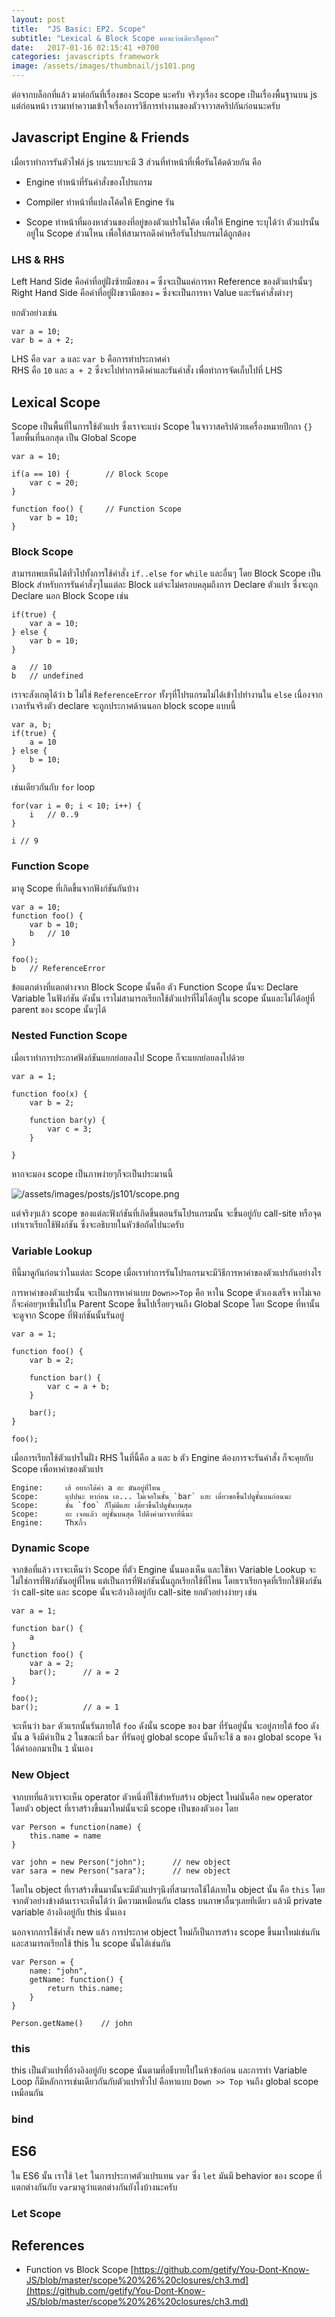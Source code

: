 ```yaml
---
layout: post
title:  "JS Basic: EP2. Scope"
subtitle: "Lexical & Block Scope มองแว่บเดียวก็ดูออก"
date:   2017-01-16 02:15:41 +0700
categories: javascripts framework
image: /assets/images/thumbnail/js101.png
---
```


ต่อจากบล็อกที่แล้ว มาต่อกันที่เรื่องของ Scope นะครับ จริงๆเรื่อง scope เป็นเรื่องพื้นฐานบน js แต่ก่อนหน้า เรามาทำความเข้าใจเรื่องการวิธีการทำงานของตัวจาวาสคริปกันก่อนนะครับ

## Javascript Engine & Friends

เมื่อเราทำการรันตัวไฟล์ js บนระบบจะมี 3 ส่วนที่ทำหน้าที่เพื่อรันโค้ดด้วยกัน คือ

- Engine	ทำหน้าที่รันคำสั่งของโปรแกรม

- Compiler ทำหน้าที่แปลงโค้ดให้ Engine รัน

- Scope ทำหน้าที่มองหาส่วนของที่อยู่ของตัวแปรในโค้ด เพื่อให้ Engine ระบุได้ว่า ตัวแปรนั้นอยู่ใน Scope ส่วนไหน เพื่อให้สามารถดึงค่าหรือรันโปรแกรมได้ถูกต้อง


### LHS & RHS

Left Hand Side คือค่าที่อยู่ฝั่งซ้ายมือของ `=` ซึ่งจะเป็นแค่การหา Reference ของตัวแปรนั้นๆ<br>
Right Hand Side คือค่าที่อยู่ฝั่งขวามือของ `=` ซึ่งจะเป็นการหา Value และรันคำสั่งต่างๆ

ยกตัวอย่างเช่น

```
var a = 10;
var b = a + 2;
```

LHS คือ `var a` และ `var b` คือการทำประกาศค่า<br>
RHS คือ `10` และ `a + 2` ซึ่งจะไปทำการดึงค่าและรันคำสั่ง เพื่อทำการจัดเก็บไปที่ LHS

## Lexical Scope

Scope เป็นพื้นที่ในการใช้ตัวแปร ซึ่งเราจะแบ่ง Scope ในจาวาสคริปด้วยเครื่องหมายปีกกา `{}` โดยพื้นที่นอกสุด เป็น Global Scope

```
var a = 10;

if(a == 10) {		 // Block Scope
	var c = 20;
}

function foo() {	 // Function Scope
	var b = 10;
}
```

### Block Scope

สามารถพบเห็นได้ทั่วไปทั้งการใช้คำสั่ง `if..else` `for` `while` และอื่นๆ โดย Block Scope เป็น Block สำหรับการรันคำสั่งๆในแต่ละ Block แต่จะไม่ครอบคลุมถึงการ Declare ตัวแปร ซึ่งจะถูก Declare นอก Block Scope เช่น

```
if(true) {
	var a = 10;
} else {
	var b = 10;
}

a 	// 10
b 	// undefined
```

เราจะสังเกตุได้ว่า b ไม่ใช่ `ReferenceError` ทั้งๆที่โปรแกรมไม่ได้เข้าไปทำงานใน `else` เนื่องจากเวลารันจริงตัว declare จะถูกประกาศด้านนอก block scope แบบนี้

```
var a, b;
if(true) {
	a = 10
} else {
	b = 10;
}
```

เช่นเดียวกันกับ `for` loop

```
for(var i = 0; i < 10; i++) {
	i 	// 0..9	
}

i // 9
```

### Function Scope

มาดู Scope ที่เกิดขึ้นจากฟังก์ชันกันบ้าง

```
var a = 10;
function foo() {
	var b = 10;
	b 	// 10
}

foo();
b 	// ReferenceError
```

ข้อแตกต่างที่แตกต่างจาก Block Scope นั้นคือ ตัว Function Scope นั้นจะ Declare Variable ในฟังก์ชัน ดังนั้น เราไม่สามารถเรียกใช้ตัวแปรที่ไม่ได้อยู่ใน scope นั้นและไม่ได้อยู่ที่ parent ของ scope นั้นๆได้

### Nested Function Scope

เมื่อเราทำการประกาศฟังก์ชันแยกย่อยลงไป Scope ก็จะแยกย่อยลงไปด้วย

```
var a = 1;

function foo(x) {
	var b = 2;

	function bar(y) {
		var c = 3;
	}

}
```

หากจะมอง scope เป็นภาพง่ายๆก็จะเป็นประมานนี้

![/assets/images/posts/js101/scope.png](/assets/images/posts/js101/scope.png)

แต่จริงๆแล้ว scope ของแต่ละฟังก์ชันที่เกิดขึ้นตอนรันโปรแกรมนั้น จะขึ้นอยู่กับ call-site หรือจุดเท่าเราเรียกใช้ฟังก์ชัน ซึ่งจะอธิบายในหัวข้อถัดไปนะครับ

### Variable Lookup

ทีนี้มาดูกันก่อนว่าในแต่ละ Scope เมื่อเราทำการรันโปรแกรมจะมีวิธีการหาค่าของตัวแปรกันอย่างไร

การหาค่าของตัวแปรนั้น จะเป็นการหาค่าแบบ `Down>>Top` คือ หาใน Scope ตัวเองเสร็จ หาไม่เจอ ก็จะค่อยๆหาขึ้นไปใน Parent Scope ขึ้นไปเรื่อยๆจนถึง Global Scope โดย Scope ที่หานั้น จะดูจาก Scope ที่ฟังก์ชันนั้นรันอยู่

```
var a = 1;

function foo() {
	var b = 2;

	function bar() {
		var c = a + b;
	}

	bar();
}

foo();
```

เมื่อการเรียกใช้ตัวแปรในฝั่ง RHS ในที่นี้คือ `a` และ `b` ตัว Engine ต้องการจะรันคำสั่ง ก็จะคุยกับ Scope เพื่อหาค่าของตัวแปร

```
Engine: 	เฮ้ อยากได้ค่า a อะ มันอยู่ที่ไหน
Scope: 		แปปนะ หาก่อน เอ... ไม่เจอในชั้น `bar` แฮะ เดี๋ยวขอขึ้นไปดูชั้นบนก่อนนะ
Scope: 		ชั้น `foo` ก็ไม่มีแฮะ เดี๋ยวขึ้นไปดูชั้นบนสุด
Scope: 		อะ เจอแล้ว อยู่ชั้นบนสุด ไปดึงค่ามาจากที่นี่นะ
Engine: 	Thxกิ้ว
```

### Dynamic Scope

จากข้อที่แล้ว เราจะเห็นว่า Scope ที่ตัว Engine นั้นมองเห็น และใช้หา Variable Lookup จะไม่ใช่การที่ฟังก์ชันอยู่ที่ไหน แต่เป็นการที่ฟังก์ชันนั้นถูกเรียกใช้ที่ไหน โดยเราเรียกจุดที่เรียกใช้ฟังก์ชันว่า call-site และ scope นั้นจะอ้างอิงอยู่กับ call-site ยกตัวอย่างง่ายๆ เช่น

```
var a = 1;

function bar() {
	a
}
function foo() {
	var a = 2;
	bar();		// a = 2
}

foo();
bar(); 			// a = 1
```

จะเห็นว่า `bar` ตัวแรกนั้นรันภายใต้ `foo` ดังนั้น scope ของ bar ที่รันอยู่นั้น จะอยู่ภายใต้ foo ดังนั้น a จึงมีค่าเป็น `2` ในขณะที่ `bar` ที่รันอยู่ global scope นั้นก็จะใช้ a ของ global scope จึงได้ค่าออกมาเป็น `1` นั่นเอง

### New Object

จากบทที่แล้วเราจะเห็น operator ตัวหนึ่งที่ใช้สำหรับสร้าง object ใหม่นั่นคือ `new` operator โดยตัว object ที่เราสร้างขึ้นมาใหม่นั้นจะมี scope เป็นของตัวเอง โดย

```
var Person = function(name) {
	this.name = name
}

var john = new Person("john");		// new object
var sara = new Person("sara");		// new object
```

โดยใน object ที่เราสร้างขึ้นมานั้นจะมีตัวแปรๆนึงที่สามารถใช้ได้ภายใน object นั้น คือ `this` โดยจากตัวอย่างข้างต้นเราจะเห็นได้ว่า มีความเหมือนกัน class บนภาษาอื่นๆเลยทีเดียว แล้วมี private variable อ้างอิงอยู่กับ this นั่นเอง

นอกจากการใช้คำสั่ง new แล้ว การประกาศ object ใหม่ก็เป็นการสร้าง scope ขึ้นมาใหม่เช่นกัน และสามารถเรียกใช้ this ใน scope นั้นได้เช่นกัน

```
var Person = {
	name: "john",
	getName: function() {
		return this.name;
	}
}

Person.getName() 	// john
```

### this

this เป็นตัวแปรที่อ้างอิงอยู่กับ scope นั้นตามที่อธืบายไปในห้วข้อก่อน และการทำ Variable Loop ก็มีหลักการเช่นเดียวกันกับตัวแปรทั่วไป คือหาแบบ `Down >> Top` จนถึง global scope เหมือนกัน
 
### bind

## ES6

ใน ES6 นั้น เราใช้ `let` ในการประกาศตัวแปรแทน `var` ซึ่ง `let` มันมี behavior ของ scope ที่แตกต่างกันกับ `var`มาดูว่าแตกต่างกันยังไงบ้างนะครับ 

### Let Scope

## References

- Function vs Block Scope [https://github.com/getify/You-Dont-Know-JS/blob/master/scope%20%26%20closures/ch3.md](https://github.com/getify/You-Dont-Know-JS/blob/master/scope%20%26%20closures/ch3.md)